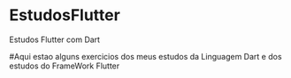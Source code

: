 # EstudosFlutter
Estudos Flutter com Dart

#Aqui estao alguns exercicios dos meus estudos da Linguagem Dart e dos estudos do FrameWork Flutter
